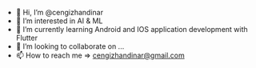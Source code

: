 - 👋 Hi, I’m @cengizhandinar
- 👀 I’m interested in AI & ML
- 🌱 I’m currently learning Android and IOS application development with Flutter
- 💞️ I’m looking to collaborate on ...
- 📫 How to reach me => cengizhandinar@gmail.com
